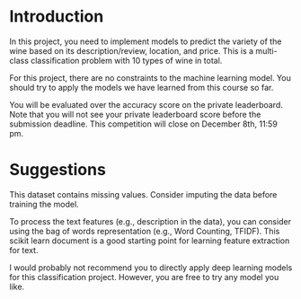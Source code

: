 # Introduction

In this project, you need to implement models to predict the variety of the wine based on its description/review, location, and price. This is a multi-class classification problem with 10 types of wine in total.

For this project, there are no constraints to the machine learning model. You should try to apply the models we have learned from this course so far.

You will be evaluated over the accuracy score on the private leaderboard. Note that you will not see your private leaderboard score before the submission deadline. This competition will close on December 8th, 11:59 pm.

# Suggestions

This dataset contains missing values. Consider imputing the data before training the model.

To process the text features (e.g., description in the data), you can consider using the bag of words representation (e.g., Word Counting, TFIDF). This scikit learn document is a good starting point for learning feature extraction for text.

I would probably not recommend you to directly apply deep learning models for this classification project. However, you are free to try any model you like.
